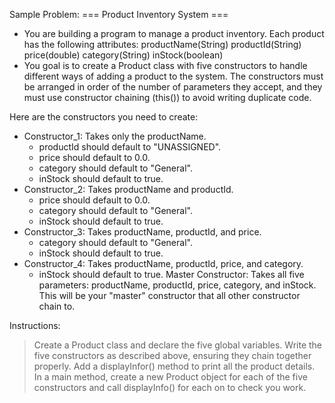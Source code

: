 Sample Problem: === Product Inventory System ===
- You are building a program to manage a product inventory.
Each product has the following attributes:
productName(String)
productId(String)
price(double)
category(String)
inStock(boolean)
- You goal is to create a Product class with five constructors to handle different ways of adding a product to the system.
The constructors must be arranged in order of the number of parameters they accept, and they must use constructor chaining (this()) to avoid writing duplicate code.

Here are the constructors you need to create:
- Constructor_1: Takes only the productName.
  - productId should default to "UNASSIGNED".
  - price should default to 0.0.
  - category should default to "General".
  - inStock should default to true.
- Constructor_2: Takes productName and productId.
  - price should default to 0.0.
  - category should default to "General".
  - inStock should default to true.
- Constructor_3: Takes productName, productId, and price.
  - category should default to "General".
  - inStock should default to true.
- Constructor_4: Takes productName, productId, price, and category.
  - inStock should default to true.
Master Constructor: Takes all five parameters: productName, productId, price, category, and inStock. This will be your "master" constructor that all other constructor chain to.

Instructions:
> Create a Product class and declare the five global variables.
> Write the five constructors as described above, ensuring they chain together properly.
> Add a displayInfor() method to print all the product details.
> In a main method, create a new Product object for each of the five constructors and call displayInfo() for each on to check you work.
